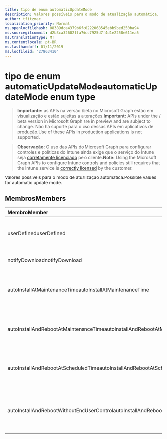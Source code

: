 ```yaml
---
title: tipo de enum automaticUpdateMode
description: Valores possíveis para o modo de atualização automática.
author: tfitzmac
localization_priority: Normal
ms.openlocfilehash: 08389dca4379b6fc0222068545ebb9bed250ba94
ms.sourcegitcommit: d2b3ca32602ffa76cc7925d7f4d1e2258e611ea5
ms.translationtype: MT
ms.contentlocale: pt-BR
ms.lasthandoff: 01/11/2019
ms.locfileid: "27863410"
---
```

# <a name="automaticupdatemode-enum-type"></a><span data-ttu-id="3e6c4-103">tipo de enum automaticUpdateMode</span><span class="sxs-lookup"><span data-stu-id="3e6c4-103">automaticUpdateMode enum type</span></span>

> <span data-ttu-id="3e6c4-104">**Importante:** as APIs na versão /beta no Microsoft Graph estão em visualização e estão sujeitas a alterações.</span><span class="sxs-lookup"><span data-stu-id="3e6c4-104">**Important:** APIs under the / beta version in Microsoft Graph are in preview and are subject to change.</span></span> <span data-ttu-id="3e6c4-105">Não há suporte para o uso dessas APIs em aplicativos de produção.</span><span class="sxs-lookup"><span data-stu-id="3e6c4-105">Use of these APIs in production applications is not supported.</span></span>

> <span data-ttu-id="3e6c4-106">**Observação:** O uso das APIs do Microsoft Graph para configurar controles e políticas do Intune ainda exige que o serviço do Intune seja [corretamente licenciado](https://go.microsoft.com/fwlink/?linkid=839381) pelo cliente.</span><span class="sxs-lookup"><span data-stu-id="3e6c4-106">**Note:** Using the Microsoft Graph APIs to configure Intune controls and policies still requires that the Intune service is [correctly licensed](https://go.microsoft.com/fwlink/?linkid=839381) by the customer.</span></span>

<span data-ttu-id="3e6c4-107">Valores possíveis para o modo de atualização automática.</span><span class="sxs-lookup"><span data-stu-id="3e6c4-107">Possible values for automatic update mode.</span></span>
## <a name="members"></a><span data-ttu-id="3e6c4-108">Membros</span><span class="sxs-lookup"><span data-stu-id="3e6c4-108">Members</span></span>
|<span data-ttu-id="3e6c4-109">Membro</span><span class="sxs-lookup"><span data-stu-id="3e6c4-109">Member</span></span>|<span data-ttu-id="3e6c4-110">Valor</span><span class="sxs-lookup"><span data-stu-id="3e6c4-110">Value</span></span>|<span data-ttu-id="3e6c4-111">Descrição</span><span class="sxs-lookup"><span data-stu-id="3e6c4-111">Description</span></span>|
|:---|:---|:---|
|<span data-ttu-id="3e6c4-112">userDefined</span><span class="sxs-lookup"><span data-stu-id="3e6c4-112">userDefined</span></span>|<span data-ttu-id="3e6c4-113">0</span><span class="sxs-lookup"><span data-stu-id="3e6c4-113">0</span></span>|<span data-ttu-id="3e6c4-114">Definido pelo usuário, valor padrão, sem intenção.</span><span class="sxs-lookup"><span data-stu-id="3e6c4-114">User Defined, default value, no intent.</span></span>|
|<span data-ttu-id="3e6c4-115">notifyDownload</span><span class="sxs-lookup"><span data-stu-id="3e6c4-115">notifyDownload</span></span>|<span data-ttu-id="3e6c4-116">1</span><span class="sxs-lookup"><span data-stu-id="3e6c4-116">1</span></span>|<span data-ttu-id="3e6c4-117">Notifica baixados.</span><span class="sxs-lookup"><span data-stu-id="3e6c4-117">Notify on download.</span></span>|
|<span data-ttu-id="3e6c4-118">autoInstallAtMaintenanceTime</span><span class="sxs-lookup"><span data-stu-id="3e6c4-118">autoInstallAtMaintenanceTime</span></span>|<span data-ttu-id="3e6c4-119">2</span><span class="sxs-lookup"><span data-stu-id="3e6c4-119">2</span></span>|<span data-ttu-id="3e6c4-120">Instalar automaticamente em tempo de manutenção.</span><span class="sxs-lookup"><span data-stu-id="3e6c4-120">Auto-install at maintenance time.</span></span>|
|<span data-ttu-id="3e6c4-121">autoInstallAndRebootAtMaintenanceTime</span><span class="sxs-lookup"><span data-stu-id="3e6c4-121">autoInstallAndRebootAtMaintenanceTime</span></span>|<span data-ttu-id="3e6c4-122">3</span><span class="sxs-lookup"><span data-stu-id="3e6c4-122">3</span></span>|<span data-ttu-id="3e6c4-123">Instalar automaticamente e reinicialize em tempo de manutenção.</span><span class="sxs-lookup"><span data-stu-id="3e6c4-123">Auto-install and reboot at maintenance time.</span></span>|
|<span data-ttu-id="3e6c4-124">autoInstallAndRebootAtScheduledTime</span><span class="sxs-lookup"><span data-stu-id="3e6c4-124">autoInstallAndRebootAtScheduledTime</span></span>|<span data-ttu-id="3e6c4-125">4</span><span class="sxs-lookup"><span data-stu-id="3e6c4-125">4</span></span>|<span data-ttu-id="3e6c4-126">Instalar automaticamente e reinicialize no horário agendado.</span><span class="sxs-lookup"><span data-stu-id="3e6c4-126">Auto-install and reboot at scheduled time.</span></span>|
|<span data-ttu-id="3e6c4-127">autoInstallAndRebootWithoutEndUserControl</span><span class="sxs-lookup"><span data-stu-id="3e6c4-127">autoInstallAndRebootWithoutEndUserControl</span></span>|<span data-ttu-id="3e6c4-128">5</span><span class="sxs-lookup"><span data-stu-id="3e6c4-128">5</span></span>|<span data-ttu-id="3e6c4-129">Instalar automaticamente e reinicie sem controle de usuário final</span><span class="sxs-lookup"><span data-stu-id="3e6c4-129">Auto-install and restart without end-user control</span></span>|





